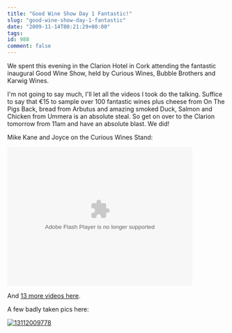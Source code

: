 ```yaml
---
title: "Good Wine Show Day 1 Fantastic!"
slug: "good-wine-show-day-1-fantastic"
date: "2009-11-14T00:21:29+00:00"
tags:
id: 988
comment: false
---
```


We spent this evening in the Clarion Hotel in Cork attending the fantastic inaugural Good Wine Show, held by Curious Wines, Bubble Brothers and Karwig Wines.

I'm not going to say much, I'll let all the videos I took do the talking. Suffice to say that €15 to sample over 100 fantastic wines plus cheese from On The Pigs Back, bread from Arbutus and amazing smoked Duck, Salmon and Chicken from Ummera is an absolute steal. So get on over to the Clarion tomorrow from 11am and have an absolute blast. We did!

Mike Kane and Joyce on the Curious Wines Stand:

<object classid="clsid:d27cdb6e-ae6d-11cf-96b8-444553540000" codebase="http://download.macromedia.com/pub/shockwave/cabs/flash/swflash.cab#version=9,0,115,0" width="425" height="319" id="qikPlayer" align="middle"><param name="allowScriptAccess" value="sameDomain" /><param name="allowFullScreen" value="true" /><param name="movie" value="http://qik.com/swfs/qikPlayer4.swf" /><param name="quality" value="high" /><param name="bgcolor" value="#333333" /><param name="FlashVars" value="rssURL=http://qik.com/video/bd3cd64560674f0d8b189bf2dfbf8690.rss&autoPlay=false" /><embed src="http://qik.com/swfs/qikPlayer4.swf" quality="high" bgcolor="#333333" width="425" height="319" name="qikPlayer" align="middle" allowScriptAccess="sameDomain" allowFullScreen="true" type="application/x-shockwave-flash" pluginspage="http://www.macromedia.com/go/getflashplayer" FlashVars="rssURL=http://qik.com/video/bd3cd64560674f0d8b189bf2dfbf8690.rss&autoPlay=false"></embed></object>

And [13 more videos here](http://qik.com/videos/public_search?query=good+wine+show).

A few badly taken pics here:

[![13112009778](http://photos5.pix.ie/31/8B/318B81AF18A74D35A9DA87F994F2C3DF-500.jpg)](http://pix.ie/conor/album/360738 "13112009778 by conor")
